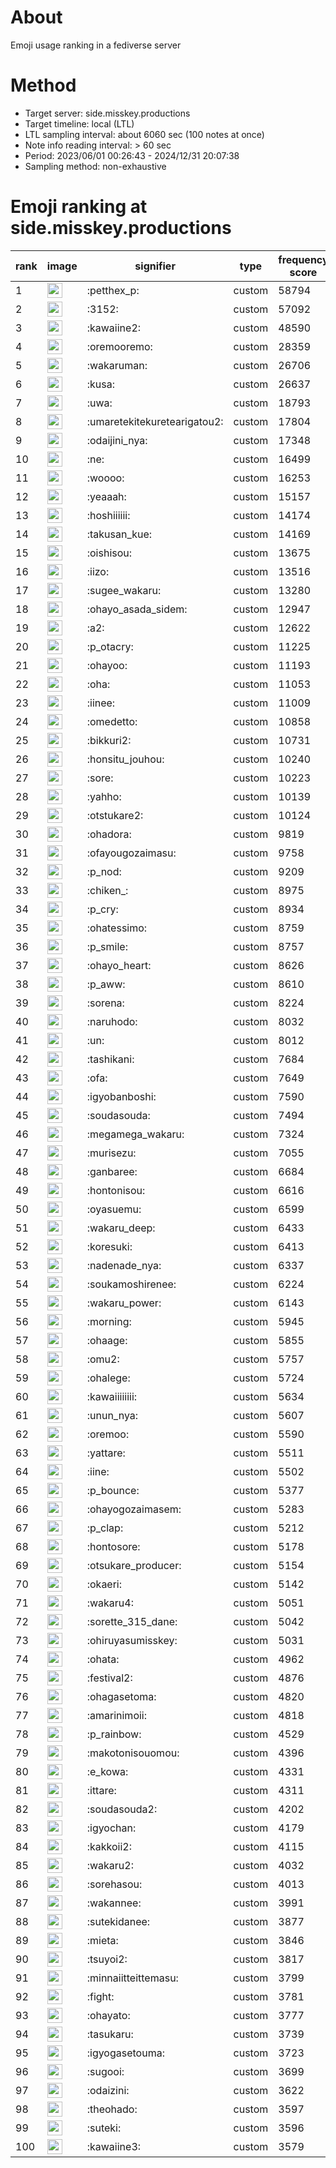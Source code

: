 # About
Emoji usage ranking in a fediverse server

# Method
- Target server: side.misskey.productions
- Target timeline: local (LTL)
- LTL sampling interval: about 6060 sec (100 notes at once)
- Note info reading interval: > 60 sec
- Period: 2023/06/01 00:26:43 - 2024/12/31 20:07:38 
- Sampling method: non-exhaustive

# Emoji ranking at side.misskey.productions

|rank|image|signifier|type|frequency score|
|----|----|----|----|----|
|1|<img height="24" src="https://side.misskey.productions/emoji/petthex_p.webp">|:petthex_p:|custom|58794|
|2|<img height="24" src="https://side.misskey.productions/emoji/3152.webp">|:3152:|custom|57092|
|3|<img height="24" src="https://side.misskey.productions/emoji/kawaiine2.webp">|:kawaiine2:|custom|48590|
|4|<img height="24" src="https://side.misskey.productions/emoji/oremooremo.webp">|:oremooremo:|custom|28359|
|5|<img height="24" src="https://side.misskey.productions/emoji/wakaruman.webp">|:wakaruman:|custom|26706|
|6|<img height="24" src="https://side.misskey.productions/emoji/kusa.webp">|:kusa:|custom|26637|
|7|<img height="24" src="https://side.misskey.productions/emoji/uwa.webp">|:uwa:|custom|18793|
|8|<img height="24" src="https://side.misskey.productions/emoji/umaretekitekuretearigatou2.webp">|:umaretekitekuretearigatou2:|custom|17804|
|9|<img height="24" src="https://side.misskey.productions/emoji/odaijini_nya.webp">|:odaijini_nya:|custom|17348|
|10|<img height="24" src="https://side.misskey.productions/emoji/ne.webp">|:ne:|custom|16499|
|11|<img height="24" src="https://side.misskey.productions/emoji/woooo.webp">|:woooo:|custom|16253|
|12|<img height="24" src="https://side.misskey.productions/emoji/yeaaah.webp">|:yeaaah:|custom|15157|
|13|<img height="24" src="https://side.misskey.productions/emoji/hoshiiiiii.webp">|:hoshiiiiii:|custom|14174|
|14|<img height="24" src="https://side.misskey.productions/emoji/takusan_kue.webp">|:takusan_kue:|custom|14169|
|15|<img height="24" src="https://side.misskey.productions/emoji/oishisou.webp">|:oishisou:|custom|13675|
|16|<img height="24" src="https://side.misskey.productions/emoji/iizo.webp">|:iizo:|custom|13516|
|17|<img height="24" src="https://side.misskey.productions/emoji/sugee_wakaru.webp">|:sugee_wakaru:|custom|13280|
|18|<img height="24" src="https://side.misskey.productions/emoji/ohayo_asada_sidem.webp">|:ohayo_asada_sidem:|custom|12947|
|19|<img height="24" src="https://side.misskey.productions/emoji/a2.webp">|:a2:|custom|12622|
|20|<img height="24" src="https://side.misskey.productions/emoji/p_otacry.webp">|:p_otacry:|custom|11225|
|21|<img height="24" src="https://side.misskey.productions/emoji/ohayoo.webp">|:ohayoo:|custom|11193|
|22|<img height="24" src="https://side.misskey.productions/emoji/oha.webp">|:oha:|custom|11053|
|23|<img height="24" src="https://side.misskey.productions/emoji/iinee.webp">|:iinee:|custom|11009|
|24|<img height="24" src="https://side.misskey.productions/emoji/omedetto.webp">|:omedetto:|custom|10858|
|25|<img height="24" src="https://side.misskey.productions/emoji/bikkuri2.webp">|:bikkuri2:|custom|10731|
|26|<img height="24" src="https://side.misskey.productions/emoji/honsitu_jouhou.webp">|:honsitu_jouhou:|custom|10240|
|27|<img height="24" src="https://side.misskey.productions/emoji/sore.webp">|:sore:|custom|10223|
|28|<img height="24" src="https://side.misskey.productions/emoji/yahho.webp">|:yahho:|custom|10139|
|29|<img height="24" src="https://side.misskey.productions/emoji/otstukare2.webp">|:otstukare2:|custom|10124|
|30|<img height="24" src="https://side.misskey.productions/emoji/ohadora.webp">|:ohadora:|custom|9819|
|31|<img height="24" src="https://side.misskey.productions/emoji/ofayougozaimasu.webp">|:ofayougozaimasu:|custom|9758|
|32|<img height="24" src="https://side.misskey.productions/emoji/p_nod.webp">|:p_nod:|custom|9209|
|33|<img height="24" src="https://side.misskey.productions/emoji/chiken_.webp">|:chiken_:|custom|8975|
|34|<img height="24" src="https://side.misskey.productions/emoji/p_cry.webp">|:p_cry:|custom|8934|
|35|<img height="24" src="https://side.misskey.productions/emoji/ohatessimo.webp">|:ohatessimo:|custom|8759|
|36|<img height="24" src="https://side.misskey.productions/emoji/p_smile.webp">|:p_smile:|custom|8757|
|37|<img height="24" src="https://side.misskey.productions/emoji/ohayo_heart.webp">|:ohayo_heart:|custom|8626|
|38|<img height="24" src="https://side.misskey.productions/emoji/p_aww.webp">|:p_aww:|custom|8610|
|39|<img height="24" src="https://side.misskey.productions/emoji/sorena.webp">|:sorena:|custom|8224|
|40|<img height="24" src="https://side.misskey.productions/emoji/naruhodo.webp">|:naruhodo:|custom|8032|
|41|<img height="24" src="https://side.misskey.productions/emoji/un.webp">|:un:|custom|8012|
|42|<img height="24" src="https://side.misskey.productions/emoji/tashikani.webp">|:tashikani:|custom|7684|
|43|<img height="24" src="https://side.misskey.productions/emoji/ofa.webp">|:ofa:|custom|7649|
|44|<img height="24" src="https://side.misskey.productions/emoji/igyobanboshi.webp">|:igyobanboshi:|custom|7590|
|45|<img height="24" src="https://side.misskey.productions/emoji/soudasouda.webp">|:soudasouda:|custom|7494|
|46|<img height="24" src="https://side.misskey.productions/emoji/megamega_wakaru.webp">|:megamega_wakaru:|custom|7324|
|47|<img height="24" src="https://side.misskey.productions/emoji/murisezu.webp">|:murisezu:|custom|7055|
|48|<img height="24" src="https://side.misskey.productions/emoji/ganbaree.webp">|:ganbaree:|custom|6684|
|49|<img height="24" src="https://side.misskey.productions/emoji/hontonisou.webp">|:hontonisou:|custom|6616|
|50|<img height="24" src="https://side.misskey.productions/emoji/oyasuemu.webp">|:oyasuemu:|custom|6599|
|51|<img height="24" src="https://side.misskey.productions/emoji/wakaru_deep.webp">|:wakaru_deep:|custom|6433|
|52|<img height="24" src="https://side.misskey.productions/emoji/koresuki.webp">|:koresuki:|custom|6413|
|53|<img height="24" src="https://side.misskey.productions/emoji/nadenade_nya.webp">|:nadenade_nya:|custom|6337|
|54|<img height="24" src="https://side.misskey.productions/emoji/soukamoshirenee.webp">|:soukamoshirenee:|custom|6224|
|55|<img height="24" src="https://side.misskey.productions/emoji/wakaru_power.webp">|:wakaru_power:|custom|6143|
|56|<img height="24" src="https://side.misskey.productions/emoji/morning.webp">|:morning:|custom|5945|
|57|<img height="24" src="https://side.misskey.productions/emoji/ohaage.webp">|:ohaage:|custom|5855|
|58|<img height="24" src="https://side.misskey.productions/emoji/omu2.webp">|:omu2:|custom|5757|
|59|<img height="24" src="https://side.misskey.productions/emoji/ohalege.webp">|:ohalege:|custom|5724|
|60|<img height="24" src="https://side.misskey.productions/emoji/kawaiiiiiiii.webp">|:kawaiiiiiiii:|custom|5634|
|61|<img height="24" src="https://side.misskey.productions/emoji/unun_nya.webp">|:unun_nya:|custom|5607|
|62|<img height="24" src="https://side.misskey.productions/emoji/oremoo.webp">|:oremoo:|custom|5590|
|63|<img height="24" src="https://side.misskey.productions/emoji/yattare.webp">|:yattare:|custom|5511|
|64|<img height="24" src="https://side.misskey.productions/emoji/iine.webp">|:iine:|custom|5502|
|65|<img height="24" src="https://side.misskey.productions/emoji/p_bounce.webp">|:p_bounce:|custom|5377|
|66|<img height="24" src="https://side.misskey.productions/emoji/ohayogozaimasem.webp">|:ohayogozaimasem:|custom|5283|
|67|<img height="24" src="https://side.misskey.productions/emoji/p_clap.webp">|:p_clap:|custom|5212|
|68|<img height="24" src="https://side.misskey.productions/emoji/hontosore.webp">|:hontosore:|custom|5178|
|69|<img height="24" src="https://side.misskey.productions/emoji/otsukare_producer.webp">|:otsukare_producer:|custom|5154|
|70|<img height="24" src="https://side.misskey.productions/emoji/okaeri.webp">|:okaeri:|custom|5142|
|71|<img height="24" src="https://side.misskey.productions/emoji/wakaru4.webp">|:wakaru4:|custom|5051|
|72|<img height="24" src="https://side.misskey.productions/emoji/sorette_315_dane.webp">|:sorette_315_dane:|custom|5042|
|73|<img height="24" src="https://side.misskey.productions/emoji/ohiruyasumisskey.webp">|:ohiruyasumisskey:|custom|5031|
|74|<img height="24" src="https://side.misskey.productions/emoji/ohata.webp">|:ohata:|custom|4962|
|75|<img height="24" src="https://side.misskey.productions/emoji/festival2.webp">|:festival2:|custom|4876|
|76|<img height="24" src="https://side.misskey.productions/emoji/ohagasetoma.webp">|:ohagasetoma:|custom|4820|
|77|<img height="24" src="https://side.misskey.productions/emoji/amarinimoii.webp">|:amarinimoii:|custom|4818|
|78|<img height="24" src="https://side.misskey.productions/emoji/p_rainbow.webp">|:p_rainbow:|custom|4529|
|79|<img height="24" src="https://side.misskey.productions/emoji/makotonisouomou.webp">|:makotonisouomou:|custom|4396|
|80|<img height="24" src="https://side.misskey.productions/emoji/e_kowa.webp">|:e_kowa:|custom|4331|
|81|<img height="24" src="https://side.misskey.productions/emoji/ittare.webp">|:ittare:|custom|4311|
|82|<img height="24" src="https://side.misskey.productions/emoji/soudasouda2.webp">|:soudasouda2:|custom|4202|
|83|<img height="24" src="https://side.misskey.productions/emoji/igyochan.webp">|:igyochan:|custom|4179|
|84|<img height="24" src="https://side.misskey.productions/emoji/kakkoii2.webp">|:kakkoii2:|custom|4115|
|85|<img height="24" src="https://side.misskey.productions/emoji/wakaru2.webp">|:wakaru2:|custom|4032|
|86|<img height="24" src="https://side.misskey.productions/emoji/sorehasou.webp">|:sorehasou:|custom|4013|
|87|<img height="24" src="https://side.misskey.productions/emoji/wakannee.webp">|:wakannee:|custom|3991|
|88|<img height="24" src="https://side.misskey.productions/emoji/sutekidanee.webp">|:sutekidanee:|custom|3877|
|89|<img height="24" src="https://side.misskey.productions/emoji/mieta.webp">|:mieta:|custom|3846|
|90|<img height="24" src="https://side.misskey.productions/emoji/tsuyoi2.webp">|:tsuyoi2:|custom|3817|
|91|<img height="24" src="https://side.misskey.productions/emoji/minnaiitteittemasu.webp">|:minnaiitteittemasu:|custom|3799|
|92|<img height="24" src="https://side.misskey.productions/emoji/fight.webp">|:fight:|custom|3781|
|93|<img height="24" src="https://side.misskey.productions/emoji/ohayato.webp">|:ohayato:|custom|3777|
|94|<img height="24" src="https://side.misskey.productions/emoji/tasukaru.webp">|:tasukaru:|custom|3739|
|95|<img height="24" src="https://side.misskey.productions/emoji/igyogasetouma.webp">|:igyogasetouma:|custom|3723|
|96|<img height="24" src="https://side.misskey.productions/emoji/sugooi.webp">|:sugooi:|custom|3699|
|97|<img height="24" src="https://side.misskey.productions/emoji/odaizini.webp">|:odaizini:|custom|3622|
|98|<img height="24" src="https://side.misskey.productions/emoji/theohado.webp">|:theohado:|custom|3597|
|99|<img height="24" src="https://side.misskey.productions/emoji/suteki.webp">|:suteki:|custom|3596|
|100|<img height="24" src="https://side.misskey.productions/emoji/kawaiine3.webp">|:kawaiine3:|custom|3579|
